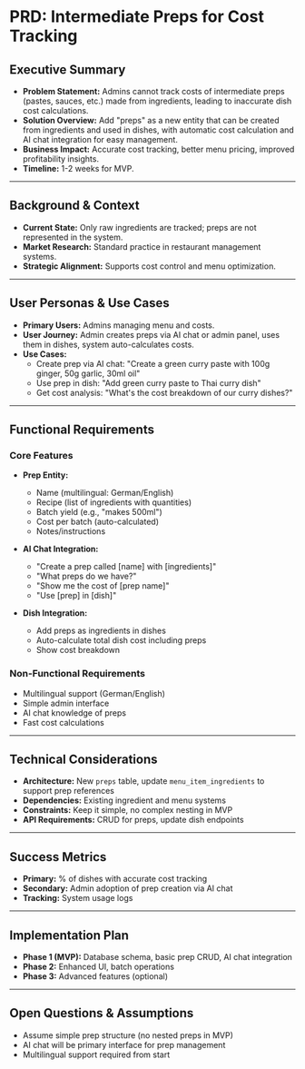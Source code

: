 # PRD: Intermediate Preps for Cost Tracking

## Executive Summary
- **Problem Statement:** Admins cannot track costs of intermediate preps (pastes, sauces, etc.) made from ingredients, leading to inaccurate dish cost calculations.
- **Solution Overview:** Add "preps" as a new entity that can be created from ingredients and used in dishes, with automatic cost calculation and AI chat integration for easy management.
- **Business Impact:** Accurate cost tracking, better menu pricing, improved profitability insights.
- **Timeline:** 1-2 weeks for MVP.

---

## Background & Context
- **Current State:** Only raw ingredients are tracked; preps are not represented in the system.
- **Market Research:** Standard practice in restaurant management systems.
- **Strategic Alignment:** Supports cost control and menu optimization.

---

## User Personas & Use Cases
- **Primary Users:** Admins managing menu and costs.
- **User Journey:** Admin creates preps via AI chat or admin panel, uses them in dishes, system auto-calculates costs.
- **Use Cases:**
  - Create prep via AI chat: "Create a green curry paste with 100g ginger, 50g garlic, 30ml oil"
  - Use prep in dish: "Add green curry paste to Thai curry dish"
  - Get cost analysis: "What's the cost breakdown of our curry dishes?"

---

## Functional Requirements

### Core Features
- **Prep Entity:**
  - Name (multilingual: German/English)
  - Recipe (list of ingredients with quantities)
  - Batch yield (e.g., "makes 500ml")
  - Cost per batch (auto-calculated)
  - Notes/instructions

- **AI Chat Integration:**
  - "Create a prep called [name] with [ingredients]"
  - "What preps do we have?"
  - "Show me the cost of [prep name]"
  - "Use [prep] in [dish]"

- **Dish Integration:**
  - Add preps as ingredients in dishes
  - Auto-calculate total dish cost including preps
  - Show cost breakdown

### Non-Functional Requirements
- Multilingual support (German/English)
- Simple admin interface
- AI chat knowledge of preps
- Fast cost calculations

---

## Technical Considerations
- **Architecture:** New `preps` table, update `menu_item_ingredients` to support prep references
- **Dependencies:** Existing ingredient and menu systems
- **Constraints:** Keep it simple, no complex nesting in MVP
- **API Requirements:** CRUD for preps, update dish endpoints

---

## Success Metrics
- **Primary:** % of dishes with accurate cost tracking
- **Secondary:** Admin adoption of prep creation via AI chat
- **Tracking:** System usage logs

---

## Implementation Plan
- **Phase 1 (MVP):** Database schema, basic prep CRUD, AI chat integration
- **Phase 2:** Enhanced UI, batch operations
- **Phase 3:** Advanced features (optional)

---

## Open Questions & Assumptions
- Assume simple prep structure (no nested preps in MVP)
- AI chat will be primary interface for prep management
- Multilingual support required from start 